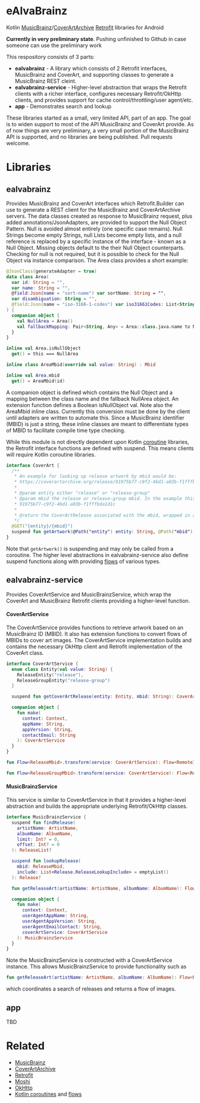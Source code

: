 eAlvaBrainz
===========
Kotlin [MusicBrainz][brainz]/[CoverArtArchive][coverart] [Retrofit][retrofit] libraries for Android

**Currently in very preliminary state**. Pushing unfinished to Github in case someone can use the preliminary work

This respository consists of 3 parts:
  * **ealvabrainz** - A library which consists of 2 Retrofit interfaces, MusicBrainz and CoverArt, and supporting classes to generate a MusicBrainz REST cleint.
  * **ealvabrainz-service** - Higher-level abstraction that wraps the Retrofit clients with a richer interface, configures necessary Retrofit/OkHttp clients, and provides support for cache control/throttling/user agent/etc.
  * **app** - Demonstrates search and lookup
  
  These libraries started as a small, very limited API, part of an app. The goal is to widen support to most of the API MusicBrainz and CoverArt provide. As of now things are very preliminary, a very small portion of the MusicBrainz API is supported, and no libraries are being published. Pull requests welcome. 
  
# Libraries
## ealvabrainz
Provides MusicBrainz and CoverArt interfaces which Retrofit.Builder can use to generate a REST client for the MusicBrainz and CoverArtArchive servers. The data classes created as response to MusicBrainz request, plus added annotations/JsonAdapters, are provided to support the Null Object Pattern. 
Null is avoided almost entirely (one specific case remains). Null Strings become empty Strings, null Lists become empty lists, and a null reference is replaced by a specific instance of the interface - known as a Null Object. Missing objects default to the their Null Object counterparts. Checking for null is not required, but it is possible to check for the Null Object via instance comparison. The Area class provides a short example:
```kotlin
@JsonClass(generateAdapter = true)
data class Area(
  var id: String = "",
  var name: String = "",
  @field:Json(name = "sort-name") var sortName: String = "",
  var disambiguation: String = "",
  @field:Json(name = "iso-3166-1-codes") var iso31661Codes: List<String> = emptyList()
) {
  companion object {
    val NullArea = Area()
    val fallbackMapping: Pair<String, Any> = Area::class.java.name to NullArea
  }
}

inline val Area.isNullObject
  get() = this === NullArea

inline class AreaMbid(override val value: String) : Mbid

inline val Area.mbid
  get() = AreaMbid(id)
```
A companion object is defined which contains the Null Object and a mapping between the class name and the fallback NullArea object. An extension function defines a Boolean isNullObject val. Note also the AreaMbid inline class. Currently this conversion must be done by the client until adapters are written to automate this. Since a MusicBrainz identifier (MBID) is just a string, these inline classes are meant to differentiate types of MBID to facilitate compile time type checking.

While this module is not directly dependent upon Kotlin [coroutine][coroutines] libraries, the Retrofit interface functions are defined with suspend. This means clients will require Kotlin coroutine libraries.
```kotlin
interface CoverArt {
  /**
   * An example for looking up release artwork by mbid would be:
   * https://coverartarchive.org/release/91975b77-c9f2-46d1-a03b-f1fffbda1d1c
   *
   * @param entity either "release" or "release-group"
   * @param mbid the release or release-group mbid. In the example this would be:
   * 91975b77-c9f2-46d1-a03b-f1fffbda1d1c
   *
   * @return the CoverArtRelease associated with the mbid, wrapped in a Response
   */
  @GET("{entity}/{mbid}")
  suspend fun getArtwork(@Path("entity") entity: String, @Path("mbid") mbid: String): Response<CoverArtRelease>
}
```
Note that ```getArtwork()``` is suspending and may only be called from a coroutine. The higher level abstractions in ealvabrainz-service also define suspend functions along with providing [flows][flow] of various types.    
## ealvabrainz-service
Provides CoverArtService and MusicBrainzService, which wrap the CoverArt and MusicBrainz Retrofit clients providing a higher-level function. 
#### CoverArtService    
The CoverArtService provides functions to retrieve artwork based on an MusicBrainz ID (MBID). It also has extension functions to convert flows of MBIDs to cover art images. The CoverArtService implementation builds and contains the necessary OkHttp client and Retrofit implementation of the CoverArt class.
```kotlin
interface CoverArtService {
  enum class Entity(val value: String) {
    ReleaseEntity("release"),
    ReleaseGroupEntity("release-group")
  }

  suspend fun getCoverArtRelease(entity: Entity, mbid: String): CoverArtRelease?

  companion object {
    fun make(
      context: Context,
      appName: String,
      appVersion: String,
      contactEmail: String
    ): CoverArtService
  }
}

fun Flow<ReleaseMbid>.transform(service: CoverArtService): Flow<RemoteImage>

fun Flow<ReleaseGroupMbid>.transform(service: CoverArtService): Flow<RemoteImage>
```
#### MusicBrainzService
This service is similar to CoverArtService in that it provides a higher-level abstraction and builds the appropriate underlying Retrofit/OkHttp classes.
```kotlin
interface MusicBrainzService {
  suspend fun findRelease(
    artistName: ArtistName,
    albumName: AlbumName,
    limit: Int? = 0,
    offset: Int? = 0
  ): ReleaseList?

  suspend fun lookupRelease(
    mbid: ReleaseMbid,
    include: List<Release.ReleaseLookupInclude> = emptyList()
  ): Release?

  fun getReleaseArt(artistName: ArtistName, albumName: AlbumName): Flow<RemoteImage>

  companion object {
    fun make(
      context: Context,
      userAgentAppName: String,
      userAgentAppVersion: String,
      userAgentEmailContact: String,
      coverArtService: CoverArtService
    ): MusicBrainzService
  }
}
```
Note the MusicBrainzService is constructed with a CoverArtService instance. This allows MusicBrainzService to provide functionality such as
``` kotlin
fun getReleaseArt(artistName: ArtistName, albumName: AlbumName): Flow<RemoteImage>
```
which coordinates a search of releases and returns a flow of images. 
## app
TBD
  
Related
=======
* [MusicBrainz][brainz]
* [CoverArtArchive][coverart]
* [Retrofit][retrofit]
* [Moshi][moshi]
* [OkHttp][okhttp]
* [Kotlin coroutines][coroutines] and [flows][flow]
  
[brainz]: https://musicbrainz.org/
[coverart]: https://musicbrainz.org/doc/Cover_Art_Archive
[retrofit]: https://github.com/square/retrofit
[moshi]: https://github.com/square/moshi
[okhttp]: https://github.com/square/okhttp/
[coroutines]: https://kotlinlang.org/docs/reference/coroutines-overview.html
[flow]: https://kotlinlang.org/docs/reference/coroutines/flow.html  
